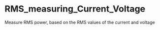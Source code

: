 # RMS_measuring_Current_Voltage
Measure RMS power, based on the RMS values of the current and voltage
